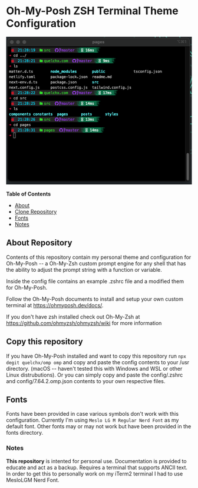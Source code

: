 # Oh-My-Posh ZSH Terminal Theme Configuration

<img src='./screenshots/omp.png' alt='oh-my-posh'/>

**Table of Contents**

- [About](#about-repository)
- [Clone Repository](#copy-this-repository)
- [Fonts](#fonts)
- [Notes](#notes)

## About Repository

Contents of this repository contain my personal theme and configuration for Oh-My-Posh -- a Oh-My-Zsh custom prompt engine for any shell that has the ability to adjust the prompt string with a function or variable.

Inside the config file contains an example .zshrc file and a modified them for Oh-My-Posh.

Follow the Oh-My-Posh documents to install and setup your own custom terminal at https://ohmyposh.dev/docs/.

If you don't have zsh installed check out Oh-My-Zsh at https://github.com/ohmyzsh/ohmyzsh/wiki for more information

## Copy this repository

If you have Oh-My-Posh installed and want to copy this repository run `npx degit quelchx/omp omp` and copy and paste the config contents to your /usr directory. (macOS -- haven't tested this with Windows and WSL or other Linux distrubutions). Or you can simply copy and paste the config/.zshrc and config/7.64.2.omp.json contents to your own respective files.

## Fonts

Fonts have been provided in case various symbols don't work with this configuration. Currently I'm using `Meslo LG M Regular Nerd Font` as my default font. Other fonts may or may not work but have been provided in the fonts directory.

### Notes

**This repository** is intented for personal use. Documentation is provided to educate and act as a backup. Requires a terminal that supports ANCII text. In order to get this to personally work on my iTerm2 terminal I had to use MesloLGM Nerd Font.
